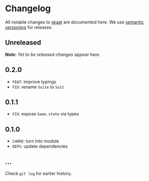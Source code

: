 # Changelog

All notable changes to [skaat](https://github.com/nikku/skaat) are documented here. We use [semantic versioning](http://semver.org/) for releases.

## Unreleased

___Note:__ Yet to be released changes appear here._

## 0.2.0

* `FEAT`: improve typings
* `FIX`: rename `Suite` to `Suit`

## 0.1.1

* `FIX`: expose `Game.state` via types

## 0.1.0

* `CHORE`: turn into module
* `DEPS`: update dependencies

## ...

Check `git log` for earlier history.
